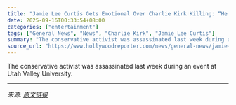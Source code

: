 ```yaml
---
title: "Jamie Lee Curtis Gets Emotional Over Charlie Kirk Killing: “He’s a Father and a Husband and a Man of Faith”"
date: 2025-09-16T00:33:54+08:00
categories: ["entertainment"]
tags: ["General News", "News", "Charlie Kirk", "Jamie Lee Curtis"]
summary: "The conservative activist was assassinated last week during an event at Utah Valley University."
source_url: "https://www.hollywoodreporter.com/news/general-news/jamie-lee-curtis-emotional-charlie-kirk-death-1236372226/"
---
```


The conservative activist was assassinated last week during an event at Utah Valley University.

---

*来源: [原文链接](https://www.hollywoodreporter.com/news/general-news/jamie-lee-curtis-emotional-charlie-kirk-death-1236372226/)*
